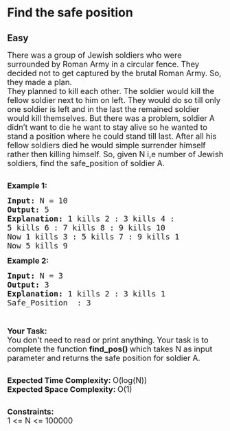 # Find the safe position
## Easy
<div class="problem-statement">
                <p></p><p><span style="font-size:18px">There was a group of Jewish soldiers who were surrounded by Roman Army in a circular fence. They decided not to get captured by the brutal Roman Army. So, they made a plan.<br>
They planned to kill each other. The soldier would kill the fellow soldier next to him on left. They would do so till only one soldier is left and in the last the remained soldier would kill themselves. But there was a problem, soldier A didn’t want to die he want to stay alive so he wanted to stand a position where he could stand till last. After all his fellow soldiers died he would simple surrender himself rather then killing himself. So,&nbsp;given N i,e number of Jewish soldiers, find the safe_position of soldier A.</span><br>
&nbsp;</p>

<p><span style="font-size:18px"><strong>Example 1:</strong></span></p>

<pre><span style="font-size:18px"><strong>Input: </strong>N = 10
<strong>Output: </strong>5
<strong>Explanation: </strong>1 kills 2 : 3 kills 4 : 
5 kills 6 : 7 kills 8 : 9&nbsp;kills 10
Now 1 kills 3 : 5&nbsp;kills 7 : 9 kills 1&nbsp;
Now 5 kills 9&nbsp;</span>
</pre>

<p><span style="font-size:18px"><strong>Example 2:</strong></span></p>

<pre><span style="font-size:18px"><strong>Input: </strong>N = 3
<strong>Output: </strong>3
<strong>Explanation: </strong></span><span style="font-size:18px">1 kills 2 :&nbsp;3 kills 1
Safe_Position &nbsp;: 3</span>
</pre>

<p>&nbsp;</p>

<p><span style="font-size:18px"><strong>Your Task:</strong><br>
You don't need to read or print anything. Your task is to complete the function&nbsp;<strong>find_pos()&nbsp;</strong>which takes N as input parameter and returns the safe position for soldier A.</span><br>
&nbsp;</p>

<p><span style="font-size:18px"><strong>Expected Time Complexity:&nbsp;</strong>O(log(N))<br>
<strong>Expected Space Complexity:&nbsp;</strong>O(1)</span><br>
&nbsp;</p>

<p><span style="font-size:18px"><strong>Constraints:</strong><br>
1 &lt;= N &lt;= 100000</span><br>
&nbsp;</p>
 <p></p>
            </div>